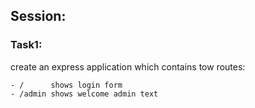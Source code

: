 ## Session:

### Task1:

create an express application which contains tow routes:

    - /      shows login form
    - /admin shows welcome admin text